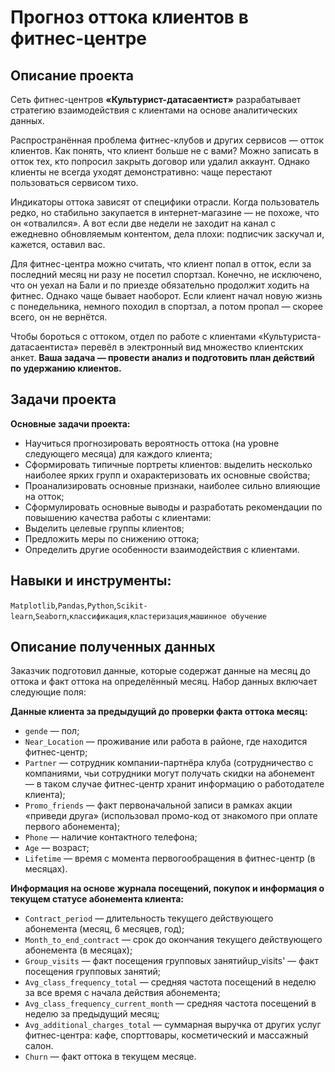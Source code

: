 # Прогноз оттока клиентов в фитнес-центре

## Описание проекта
Сеть фитнес-центров **«Культурист-датасаентист»** разрабатывает стратегию взаимодействия с клиентами на основе аналитических данных.

Распространённая проблема фитнес-клубов и других сервисов — отток клиентов. Как понять, что клиент больше не с вами? Можно записать в отток тех, кто попросил закрыть договор или удалил аккаунт. Однако клиенты не всегда уходят демонстративно: чаще перестают пользоваться сервисом тихо.

Индикаторы оттока зависят от специфики отрасли. Когда пользователь редко, но стабильно закупается в интернет-магазине — не похоже, что он «отвалился». А вот если две недели не заходит на канал с ежедневно обновляемым контентом, дела плохи: подписчик заскучал и, кажется, оставил вас.

Для фитнес-центра можно считать, что клиент попал в отток, если за последний месяц ни разу не посетил спортзал. Конечно, не исключено, что он уехал на Бали и по приезде обязательно продолжит ходить на фитнес. Однако чаще бывает наоборот. Если клиент начал новую жизнь с понедельника, немного походил в спортзал, а потом пропал — скорее всего, он не вернётся.

Чтобы бороться с оттоком, отдел по работе с клиентами «Культуриста-датасаентиста» перевёл в электронный вид множество клиентских анкет. **Ваша задача — провести анализ и подготовить план действий по удержанию клиентов.**

## Задачи проекта

**Основные задачи проекта:**

* Научиться прогнозировать вероятность оттока (на уровне следующего месяца) для каждого клиента;
* Сформировать типичные портреты клиентов: выделить несколько наиболее ярких групп и охарактеризовать их основные свойства;
* Проанализировать основные признаки, наиболее сильно влияющие на отток;
* Сформулировать основные выводы и разработать рекомендации по повышению качества работы с клиентами:
* Выделить целевые группы клиентов;
* Предложить меры по снижению оттока;
* Определить другие особенности взаимодействия с клиентами.

## Навыки и инструменты:
`Matplotlib`,`Pandas`,`Python`,`Scikit-learn`,`Seaborn`,`классификация`,`кластеризация`,`машинное обучение`

## Описание полученных данных

Заказчик подготовил данные, которые содержат данные на месяц до оттока и факт оттока на определённый месяц. Набор данных включает следующие поля:

**Данные клиента за предыдущий до проверки факта оттока месяц:**
* `gende` — пол;
* `Near_Location` — проживание или работа в районе, где находится фитнес-центр;
* `Partner` — сотрудник компании-партнёра клуба (сотрудничество с компаниями, чьи сотрудники могут получать скидки на абонемент — в таком случае фитнес-центр хранит информацию о работодателе клиента);
* `Promo_friends` — факт первоначальной записи в рамках акции «приведи друга» (использовал промо-код от знакомого при оплате первого абонемента);
* `Phone` — наличие контактного телефона;
* `Age` — возраст;
* `Lifetime` — время с момента первогообращения в фитнес-центр (в месяцах).

**Информация на основе журнала посещений, покупок и информация о текущем статусе абонемента клиента:**

* `Contract_period` — длительность текущего действующего абонемента (месяц, 6 месяцев, год);
* `Month_to_end_contract` — срок до окончания текущего действующего абонемента (в месяцах);
* `Group_visits` — факт посещения групповых занятийup_visits' — факт посещения групповых занятий;
* `Avg_class_frequency_total` — средняя частота посещений в неделю за все время с начала действия абонемента;
* `Avg_class_frequency_current_month` — средняя частота посещений в неделю за предыдущий месяц;
* `Avg_additional_charges_total` — суммарная выручка от других услуг фитнес-центра: кафе, спорттовары, косметический и массажный салон.
* `Churn` — факт оттока в текущем месяце.
